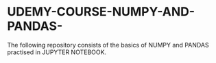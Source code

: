 # UDEMY-COURSE-NUMPY-AND-PANDAS-
The following repository consists of the basics of NUMPY and PANDAS practised in JUPYTER NOTEBOOK. 
